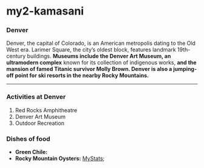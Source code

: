 # my2-kamasani
### Denver
Denver, the capital of Colorado, is an American metropolis dating to the Old West era. Larimer Square, the city’s oldest block, features landmark 19th-century buildings. **Museums include the Denver Art Museum, an ultramodern complex** known for its collection of indigenous works, **and the mansion of famed Titanic survivor Molly Brown. Denver is also a jumping-off point for ski resorts in the nearby Rocky Mountains.** 

---

### Activities at Denver
1. Red Rocks Amphitheatre
2. Denver Art Museum
3. Outdoor Recreation

### Dishes of food
- **Green Chile:**
- **Rocky Mountain Oysters:**
[MyStats](MyStats.md);